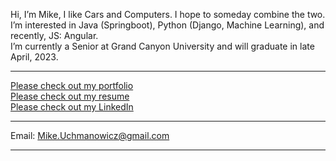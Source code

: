 Hi, I’m Mike, I like Cars and Computers. I hope to someday combine the two.  
I’m interested in Java (Springboot), Python (Django, Machine Learning), and recently, JS: Angular.   
I’m currently a Senior at Grand Canyon University and will graduate in late April, 2023.

___
[Please check out my portfolio](https://github.com/MikeUchmanowicz/portfolio)  
[Please check out my resume](https://github.com/MikeUchmanowicz/Resume/)  
[Please check out my LinkedIn](https://www.linkedin.com/in/michal-uchmanowicz/) 
___
Email: Mike.Uchmanowicz@gmail.com  
___

<!---
MikeUchmanowicz/MikeUchmanowicz is a ✨ special ✨ repository because its `README.md` (this file) appears on your GitHub profile.
You can click the Preview link to take a look at your changes.
--->
